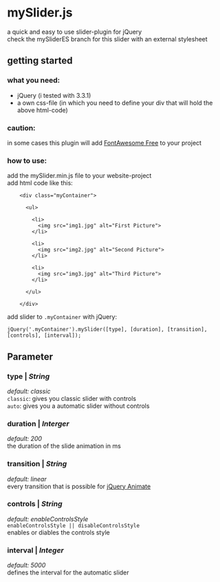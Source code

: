 # mySlider.js
a quick and easy to use slider-plugin for jQuery<br>
check the mySliderES branch for this slider with an external stylesheet

## getting started

### what you need:
* jQuery (i tested with 3.3.1)
* a own css-file (in which you need to define your div that will hold the above html-code)

### caution:
in some cases this plugin will add [FontAwesome Free](https://fontawesome.com/) to your project

### how to use:
add the mySlider.min.js file to your website-project<br>
add html code like this:
```
    <div class="myContainer">
    
      <ul>
      
        <li>
          <img src="img1.jpg" alt="First Picture"> 
        </li>
        
        <li>
          <img src="img2.jpg" alt="Second Picture">
        </li>
        
        <li>
          <img src="img3.jpg" alt="Third Picture">
        </li>
        
      </ul>
    
    </div>
```

add slider to ```.myContainer``` with jQuery:

```jQuery('.myContainer').mySlider([type], [duration], [transition], [controls], [interval]);```

## Parameter
### type | *String*
*default: classic*<br>
```classic```: gives you classic slider with controls<br>
```auto```: gives you a automatic slider without controls

### duration | *Interger*
*default: 200*<br>
the duration of the slide animation in ms

### transition | *String*
*default: linear*<br>
every transition that is possible for [jQuery Animate](http://api.jquery.com/animate/)

### controls | *String*
*default: enableControlsStyle*<br>
```enableControlsStyle || disableControlsStyle```<br>
enables or diables the controls style

### interval | *Integer*
*default: 5000*<br>
defines the interval for the automatic slider


